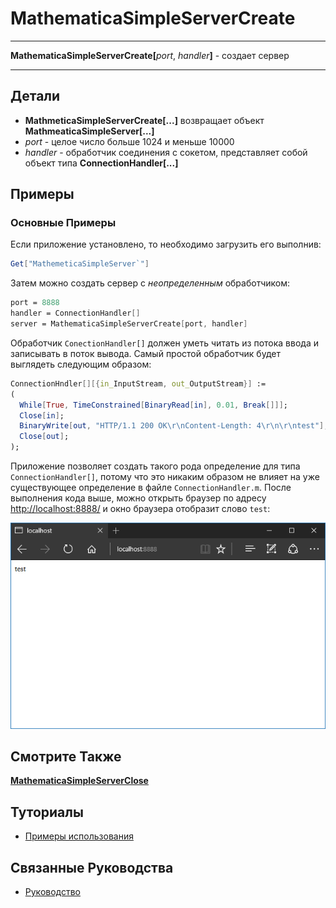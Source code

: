 # MathematicaSimpleServerCreate

---

**MathematicaSimpleServerCreate[**_port_, _handler_**]** - создает сервер

---

## Детали

- **MathmeticaSimpleServerCreate[...]** возвращает объект **MathmeaticaSimpleServer[...]**
- _port_ - целое число больше 1024 и меньше 10000
- _handler_ - обработчик соединения с сокетом, представляет собой объект типа **ConnectionHandler[...]**

## Примеры

### Основные Примеры

Если приложение установлено, то необходимо загрузить его выполнив: 

```mathematica
Get["MathemeticaSimpleServer`"]
```

Затем можно создать сервер с _неопределенным_ обработчиком: 

```mathematica
port = 8888
handler = ConnectionHandler[]
server = MathematicaSimpleServerCreate[port, handler]
```

Обработчик `ConectionHandler[]` должен уметь читать из потока ввода и записывать в поток вывода. 
Самый простой обработчик будет выглядеть следующим образом: 

```mathematica
ConnectionHndler[][{in_InputStream, out_OutputStream}] := 
(
  While[True, TimeConstrained[BinaryRead[in], 0.01, Break[]]];
  Close[in]; 
  BinaryWrite[out, "HTTP/1.1 200 OK\r\nContent-Length: 4\r\n\r\ntest"];
  Close[out];
); 
```

Приложение позволяет создать такого рода определение для типа `ConnectionHandler[]`, 
потому что это никаким образом не влияет на уже существующее определение в файле `ConnectionHandler.m`. 
После выполнения кода выше, можно открыть браузер по адресу [http://localhost:8888/](http://localhost:8888/) 
и окно браузера отобразит слово `test`:

![](./Images/test.png)

## Смотрите Также

**[MathematicaSimpleServerClose](./MathematicaSimpleServerClose.md)**

## Туториалы

- [Примеры использования](../../Tutorials/ExampleOfUse.md)

## Связанные Руководства

- [Руководство](../../Guides/Guide.md)
